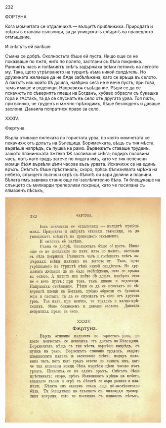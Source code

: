 ﻿232

ФОРТУНА

Кога момчетата се отдалечихѫ — вълцитѣ приближиха. Природата и звѣрътъ станаха съюзници, за да унищожатъ слѣдитѣ на праведното отмъщение.

И снѣгътъ ей валѣше.

Съмна се добрѣ. Околностьта бѣше ей пуста. Нищо още се не показваше по пжтя, нито по полето, застлани съ бѣла покривка. Ранниятъ часъ и голѣмиятъ снѣгъ задържаха всѣки потникъ на леглото му. Така, щото утрѣпването на турцитѣ нѣма никой свпдѣтель. Но дружината желаеше да не бѫде забѣлѣжена, като се връща въ селото. А пжтьтъ изъ който бѣ дошла, навѣрно сега не е вече пустъ; при това, тамъ имаше и воденици. Направихѫ съвѣщание. Рѣши се да се пскачжтъ по сѣвернптѣ плещи на Богданъ, хубаво обрасли съ букашка гора и гѫстакъ, та да се спуснатъ въ село отъ другата урва. Тоя пжть, при всичко, че труденъ и мжчно-прѣходимъ, бѣше безлюденъ и даваше заслона. Данаила пспратихж право за село.

XXXIV.

Фжртуна.

Върла отиваше пжтеката по гористата урва, по която момчетата се пекачихж отъ долътъ на Бѣлещица. Боримечката, вѣщъ съ тия мѣста, вървѣше напрѣдъ, съ пушка на рамо. Вървежътъ ставаше труденъ, защото планинската пжтека 1Ж заспиваше снѣга; подиръ половина часъ, лотъ като градъ затече по лицата имъ, като че тия непечени момци бѣхѫ вървѣли цѣли часове възъ урвата. Искачихж се на единъ връхъ. Снѣгътъ бѣше прѣстаналъ; скоро, прѣзъ бѣлизнявата мрѣжа на небето, слънцето лъснж и огрѣ съ бѣлитѣ си зари долини и планини. Бѣлата пмъ завивка станж още по́-заслѣпително бѣла. Тя блещукаше на слънцето съ милиарди треперливи пскрици, като че посипана съ ялмазенъ пѣсъкъ,

![original](images/263.jpg)


